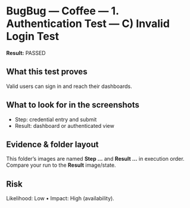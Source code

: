 ﻿# BugBug — Coffee — 1. Authentication Test — C) Invalid Login Test

**Result:** PASSED

## What this test proves

Valid users can sign in and reach their dashboards.

## What to look for in the screenshots

- Step: credential entry and submit
- Result: dashboard or authenticated view

## Evidence & folder layout

This folder’s images are named **Step …** and **Result …** in execution order. Compare your run to the **Result** image/state.

## Risk

Likelihood: Low • Impact: High (availability).


